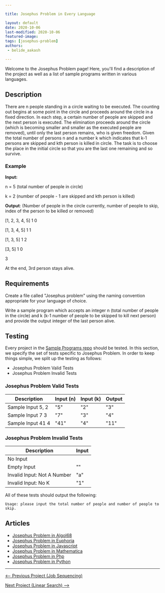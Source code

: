 ```yaml
---

title: Josephus Problem in Every Language

layout: default
date: 2020-10-06
last-modified: 2020-10-06
featured-image: 
tags: [josephus-problem]
authors:
 - belide_aakash

---
```


Welcome to the Josephus Problem page! Here, you'll find a description of the project as well as a list of sample programs written in various languages.

## Description

There are n people standing in a circle waiting to be executed. The counting out begins at some point in the circle and proceeds around the circle in a fixed direction. In each step, a certain number of people are skipped and the next person is executed. The elimination proceeds around the circle (which is becoming smaller and smaller as the executed people are removed), until only the last person remains, who is given freedom. Given the total number of persons n and a number k which indicates that k-1 persons are skipped and kth person is killed in circle. The task is to choose the place in the initial circle so that you are the last one remaining and so survive.

### Example

__Input:__

n = 5 (total number of people in circle)

k = 2 (number of people - 1 are skipped and kth person is killed)

__Output__: (Number of people in the circle currently, number of people to skip, index of the person to be killed or removed)

[1, 2, 3, 4, 5] 1 0

[1, 3, 4, 5] 1 1

[1, 3, 5] 1 2

[3, 5] 1 0

3

At the end, 3rd person stays alive.


## Requirements

Create a file called "Josephus problem" using the naming convention appropriate for your language of choice.

Write a sample program which accepts an integer n (total number of people in the circle) and k (k-1 number of people to be skipped to kill next person) and provide the output integer of the last person alive.


## Testing

Every project in the [Sample Programs repo](https://github.com/TheRenegadeCoder/sample-programs) should be tested.
In this section, we specify the set of tests specific to Josephus Problem.
In order to keep things simple, we split up the testing as follows:

- Josephus Problem Valid Tests
- Josephus Problem Invalid Tests

### Josephus Problem Valid Tests

| Description | Input (n) | Input (k) | Output |
| ----------- | --------- | --------- | ------ |
| Sample Input 5, 2 | "5" | "2" | "3" |
| Sample Input 7 3 | "7" | "3" | "4" |
| Sample Input 41 4 | "41" | "4" | "11" |

### Josephus Problem Invalid Tests

| Description | Input |
| ----------- | ----- |
| No Input |  |
| Empty Input | "" |
| Invalid Input: Not A Number | "a" |
| Invalid Input: No K | "1" |

All of these tests should output the following:

```
Usage: please input the total number of people and number of people to skip.
```


## Articles

- [Josephus Problem in Algol68](https://sampleprograms.io/projects/josephus-problem/algol68)
- [Josephus Problem in Euphoria](https://sampleprograms.io/projects/josephus-problem/euphoria)
- [Josephus Problem in Javascript](https://sampleprograms.io/projects/josephus-problem/javascript)
- [Josephus Problem in Mathematica](https://sampleprograms.io/projects/josephus-problem/mathematica)
- [Josephus Problem in Php](https://sampleprograms.io/projects/josephus-problem/php)
- [Josephus Problem in Python](https://sampleprograms.io/projects/josephus-problem/python)

***

<nav class="project-nav">

<div id="prev" markdown="1">

[<-- Previous Project (Job Sequencing)](https://sampleprograms.io/projects/job-sequencing)

</div>

<div id="next" markdown="1">

[Next Project (Linear Search) -->](https://sampleprograms.io/projects/linear-search)

</div>

</nav>